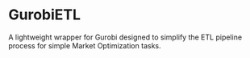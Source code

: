 # GurobiETL
A lightweight wrapper for Gurobi designed to simplify the ETL pipeline process for simple Market Optimization tasks.

